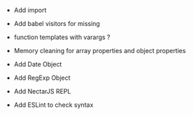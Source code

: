* Add import

* Add babel visitors for missing

* function templates with varargs ?

* Memory cleaning for array properties and object properties

* Add Date Object

* Add RegExp Object

* Add NectarJS REPL

* Add ESLint to check syntax

